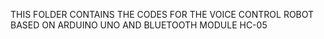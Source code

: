 THIS FOLDER CONTAINS THE CODES FOR THE VOICE CONTROL ROBOT BASED ON ARDUINO UNO AND BLUETOOTH MODULE HC-05
